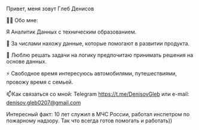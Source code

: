 Привет, меня зовут Глеб Денисов

👨‍💻 Обо мне:

Я Аналитик Данных  с техническим образованием.

🔭 За числами нахожу данные, которые помогают в развитии продукта.

🌱 Люблю решать задачи на логику предпочитаю принимать решения на основе данных.

⚡ Свободное время интересуюсь автомобилями, путешествиями, провожу время с семьей.

📫Как связаться со мной: Telegram https://t.me/DenisovGleb или e-mail: denisov.gleb0207@gmail.com

Интересный факт: 10 лет служил в МЧС России, работал инспетром по пожарному надзору. Так что всегда готов помогать и работать))

<!---
GlebDenisov0207/GlebDenisov0207 is a ✨ special ✨ repository because its `README.md` (this file) appears on your GitHub profile.
You can click the Preview link to take a look at your changes.
--->
